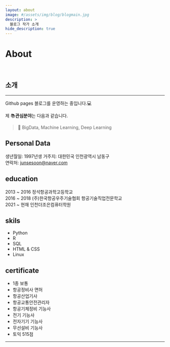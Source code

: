 ```yaml
---
layout: about
image: #/assets/img/blog/blogmain.jpg
description: >
  블로그 작가 소개
hide_description: true
---
```


# About

<!--author-->

<br>

## 소개
---
Github pages 블로그를 운영하는 중입니다.💻  

제 📚**관심분야**는 다음과 같습니다.

> 📝 BigData, Machine Learning, Deep Learning

## Personal Data
생년월일: 1997년생
거주지: 대한민국 인천광역시 남동구  
연락처: junsesoon@naver.com  

## education
2013 ~ 2016 정석항공과학고등학교  
2016 ~ 2018 (주)한국항공우주기술협회 항공기술직업전문학교  
2021 ~ 현재 인천더조은컴퓨터학원  

## skils
- Python
- R
- SQL
- HTML & CSS
- Linux

## certificate
- 1종 보통
- 항공정비사 면허
- 항공산업기사
- 항공교통안전관리자
- 항공기체정비 기능사
- 전기 기능사
- 전자기기 기능사
- 무선설비 기능사
- 토익 515점

<!--
<div class="me">
    <div><img src= "/assets/me/img1.jpg"></div>
    <div><img src= "/assets/me/img2.jpg"></div>
    <div><img src= "/assets/me/img3.jpg"></div>
    <div><img src= "/assets/me/img4.jpg"></div>
</div>

  <script>
    $(document).ready(function(){
      $('.me').slick();
    });
  </script>
-->
---
